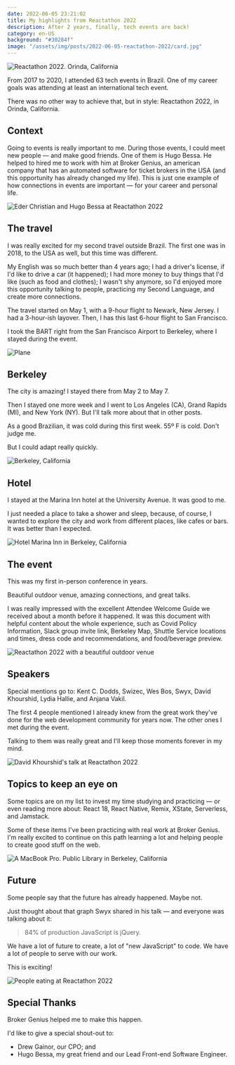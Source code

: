 ```yaml
---
date: 2022-06-05 23:21:02
title: My highlights from Reactathon 2022
description: After 2 years, finally, tech events are back!
category: en-US
background: "#30284f"
image: "/assets/img/posts/2022-06-05-reactathon-2022/card.jpg"
---
```


![Reactathon 2022. Orinda, California](/assets/img/posts/2022-06-05-reactathon-2022/1.jpeg)

From 2017 to 2020, I attended 63 tech events in Brazil. One of my career goals was attending at least an international tech event.

There was no other way to achieve that, but in style: Reactathon 2022, in Orinda, California.

## Context

Going to events is really important to me. During those events, I could meet new people — and make good friends. One of them is Hugo Bessa. He helped to hired me to work with him at Broker Genius, an american company that has an automated software for ticket brokers in the USA (and this opportunity has already changed my life). This is just one example of how connections in events are important — for your career and personal life.

![Eder Christian and Hugo Bessa at Reactathon 2022](/assets/img/posts/2022-06-05-reactathon-2022/2.jpeg)

## The travel

I was really excited for my second travel outside Brazil. The first one was in 2018, to the USA as well, but this time was different.

My English was so much better than 4 years ago; I had a driver's license, if I'd like to drive a car (it happened); I had more money to buy things that I'd like (such as food and clothes); I wasn't shy anymore, so I'd enjoyed more this opportunity talking to people, practicing my Second Language, and create more connections.

The travel started on May 1, with a 9-hour flight to Newark, New Jersey. I had a 3-hour-ish layover. Then, I has this last 6-hour flight to San Francisco.

I took the BART right from the San Francisco Airport to Berkeley, where I stayed during the event.

![Plane](/assets/img/posts/2022-06-05-reactathon-2022/3-plane.jpeg)

## Berkeley

The city is amazing! I stayed there from May 2 to May 7.

Then I stayed one more week and I went to Los Angeles (CA), Grand Rapids (MI), and New York (NY). But I'll talk more about that in other posts.

As a good Brazilian, it was cold during this first week. 55º F is cold. Don't judge me.

But I could adapt really quickly.

![Berkeley, California](/assets/img/posts/2022-06-05-reactathon-2022/4.jpeg)

## Hotel

I stayed at the Marina Inn hotel at the University Avenue. It was good to me.

I just needed a place to take a shower and sleep, because, of course, I wanted to explore the city and work from different places, like cafes or bars. It was better than I expected.

![Hotel Marina Inn in Berkeley, California](/assets/img/posts/2022-06-05-reactathon-2022/5.jpeg)

## The event

This was my first in-person conference in years.

Beautiful outdoor venue, amazing connections, and great talks.

I was really impressed with the excellent Attendee Welcome Guide we received about a month before it happened. It was this document with helpful content about the whole experience, such as Covid Policy Information, Slack group invite link, Berkeley Map, Shuttle Service locations and times, dress code and recommendations, and food/beverage preview.

![Reactathon 2022 with a beautiful outdoor venue](/assets/img/posts/2022-06-05-reactathon-2022/6.jpeg)

## Speakers

Special mentions go to: Kent C. Dodds, Swizec, Wes Bos, Swyx, David Khourshid, Lydia Hallie, and Anjana Vakil.

The first 4 people mentioned I already knew from the great work they've done for the web development community for years now. The other ones I met during the event.

Talking to them was really great and I'll keep those moments forever in my mind.

![David Khourshid's talk at Reactathon 2022](/assets/img/posts/2022-06-05-reactathon-2022/7.jpeg)

## Topics to keep an eye on

Some topics are on my list to invest my time studying and practicing — or even reading more about: React 18, React Native, Remix, XState, Serverless, and Jamstack.

Some of these items I've been practicing with real work at Broker Genius. I'm really excited to continue on this path learning a lot and helping people to create good stuff on the web.

![A MacBook Pro. Public Library in Berkeley, California](/assets/img/posts/2022-06-05-reactathon-2022/8.jpeg)

## Future

Some people say that the future has already happened. Maybe not.

Just thought about that graph Swyx shared in his talk — and everyone was talking about it:

> 84% of production JavaScript is jQuery.

We have a lot of future to create, a lot of "new JavaScript" to code. We have a lot of people to serve with our work.

This is exciting!

![People eating at Reactathon 2022](/assets/img/posts/2022-06-05-reactathon-2022/9.jpeg)

## Special Thanks

Broker Genius helped me to make this happen.

I'd like to give a special shout-out to:

- Drew Gainor, our CPO; and
- Hugo Bessa, my great friend and our Lead Front-end Software Engineer.
